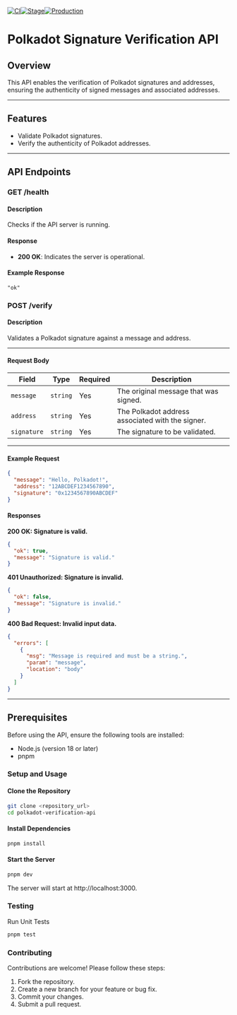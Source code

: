[![CI](https://github.com/AssetPortal/polkadot-auth-api/actions/workflows/ci.yaml/badge.svg)](https://github.com/AssetPortal/polkadot-auth-api/actions/workflows/ci.yaml)[![Stage](https://github.com/AssetPortal/polkadot-auth-api/actions/workflows/stage.yaml/badge.svg)](https://github.com/AssetPortal/polkadot-auth-api/actions/workflows/stage.yaml)[![Production](https://github.com/AssetPortal/polkadot-auth-api/actions/workflows/production.yaml/badge.svg)](https://github.com/AssetPortal/polkadot-auth-api/actions/workflows/production.yaml)

# Polkadot Signature Verification API

## Overview

This API enables the verification of Polkadot signatures and addresses, ensuring the authenticity of signed messages and associated addresses.

---

## Features

- Validate Polkadot signatures.
- Verify the authenticity of Polkadot addresses.

---

## API Endpoints

### **GET /health**

#### Description
Checks if the API server is running.

#### Response
- **200 OK**: Indicates the server is operational.

#### Example Response
```
"ok"
```

### **POST /verify**

#### **Description**
Validates a Polkadot signature against a message and address.

---

#### **Request Body**

| Field       | Type     | Required | Description                                      |
|-------------|----------|----------|--------------------------------------------------|
| `message`   | `string` | Yes      | The original message that was signed.           |
| `address`   | `string` | Yes      | The Polkadot address associated with the signer.|
| `signature` | `string` | Yes      | The signature to be validated.                  |

---

#### **Example Request**
```json
{
  "message": "Hello, Polkadot!",
  "address": "12ABCDEF1234567890",
  "signature": "0x1234567890ABCDEF"
}
```

#### **Responses**

**200 OK: Signature is valid.**

```json
{
  "ok": true,
  "message": "Signature is valid."
}
```

**401 Unauthorized: Signature is invalid.**

```json
{
  "ok": false,
  "message": "Signature is invalid."
}
```

**400 Bad Request: Invalid input data.**

```json
{
  "errors": [
    {
      "msg": "Message is required and must be a string.",
      "param": "message",
      "location": "body"
    }
  ]
}
```
---

## Prerequisites

Before using the API, ensure the following tools are installed:

- Node.js (version 18 or later)
- pnpm

### Setup and Usage
#### Clone the Repository

```bash
git clone <repository_url>
cd polkadot-verification-api
```

#### Install Dependencies

```bash
pnpm install
```

#### Start the Server

```bash
pnpm dev
```

The server will start at http://localhost:3000.


### Testing

Run Unit Tests

```bash
pnpm test
```

### Contributing

Contributions are welcome! Please follow these steps:

1. Fork the repository.
2. Create a new branch for your feature or bug fix.
3. Commit your changes.
4. Submit a pull request.
